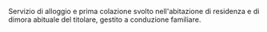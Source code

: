 Servizio di alloggio e prima colazione svolto nell'abitazione di residenza e di dimora abituale del titolare, gestito a conduzione familiare.

